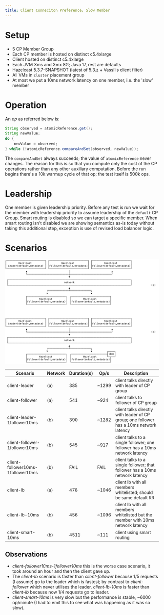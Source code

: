 ```yaml
---
title: Client Conneciton Preference; Slow Member
---
```


# Setup

- 5 CP Member Group
- Each CP member is hosted on distinct c5.4xlarge
- Client hosted on distinct c5.4xlarge
- Each JVM Xms and Xmx 8G; Java 17, rest are defaults
- Hazelcast 5.3.7-SNAPSHOT (latest of 5.3.z + Vassilis client filter)
- All VMs in `cluster` placement group
- At most we put a 10ms network latency on one member, i.e. the 'slow' member

# Operation

An _op_ as referred below is:

```java
String observed = atomicReference.get();
String newValue;
do {
    newValue = observed;
} while (!atomicReference.compareAndSet(observed, newValue));
```

The `compareAndSet` always succeeds; the value of `atomicReference` never changes. The reason for
this is so that you compute only the cost of the CP operations rather than any other auxiliary
computation. Before the run begins there's a 10k warmup cycle of that op; the test itself is 500k
ops.

# Leadership

One member is given leadership priority. Before any test is run we wait for the member with
leadership priority to assume leadership of the `default` CP Group. Smart routing is disabled so we
can target a specific member. When smart routing isn't disabled we are showing semantics as-is today
without taking this additional step, exception is use of revised load balancer logic.

# Scenarios

![](topology.svg)

| Scenario                          | Network | Duration(s) | Op/s  | Description                                                                            |
| --------------------------------- | ------- | ----------- | ----- | -------------------------------------------------------------------------------------- |
| client-leader                     | (a)     | 385         | ~1299 | client talks directly with leader of CP group                                          |
| client-follower                   | (a)     | 541         | ~924  | client talks to follower of CP group                                                   |
| client-leader-1follower10ms       | (b)     | 390         | ~1282 | client talks directly with leader of CP group; one follower has a 10ms network latency |
| client-follower-1follower10ms     | (b)     | 545         | ~917  | client talks to a single follower; one follower has a 10ms network latency             |
| client-follower10ms-1follower10ms | (b)     | FAIL        | FAIL  | client talks to a single follower; that follower has a 10ms network latency            |
| client-lb                         | (a)     | 478         | ~1046 | client lb with all members whitelisted; should be same default RR                      |
| client-lb-10ms                    | (b)     | 456         | ~1096 | client lb with all members whitelisted but the member with 10ms network latency        |
| client-smart-10ms                 | (b)     | 4511        | ~111  | client using smart routing                                                             |

## Observations

- _client-follower10ms-1follower10ms_ this is the worse case scenario, it took around an hour and
  then the client gave up.
- The _client-lb_ scenario is faster than _client-follower_ because 1/5 requests (I assume) go to
  the leader which is fastest; by contrast to _client-follower_ which never utilises the leader.
  _client-lb-10ms_ is faster than _client-lb_ because now 1/4 requests go to leader.
- _client-smart-10ms_ is very slow but the performance is stable, ~6000 op/minute (I had to emit
  this to see what was happening as it was so slow).
